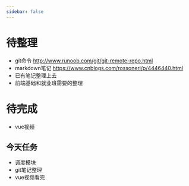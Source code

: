 ```yaml
---
sidebar: false
---
```


# 待整理

- git命令
  http://www.runoob.com/git/git-remote-repo.html
- markdown笔记
  https://www.cnblogs.com/rossoneri/p/4446440.html
- 已有笔记整理上去
- 前端基础和就业班需要的整理
   
# 待完成

- vue视频

## 今天任务
- 调度模块
- git笔记整理
- vue视频看完